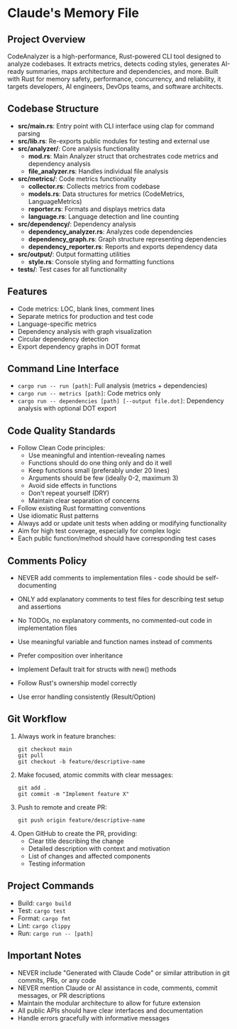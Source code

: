 # Claude's Memory File

## Project Overview
CodeAnalyzer is a high-performance, Rust-powered CLI tool designed to analyze codebases. It extracts metrics, detects coding styles, generates AI-ready summaries, maps architecture and dependencies, and more. Built with Rust for memory safety, performance, concurrency, and reliability, it targets developers, AI engineers, DevOps teams, and software architects.

## Codebase Structure
- **src/main.rs**: Entry point with CLI interface using clap for command parsing
- **src/lib.rs**: Re-exports public modules for testing and external use
- **src/analyzer/**: Core analysis functionality
  - **mod.rs**: Main Analyzer struct that orchestrates code metrics and dependency analysis
  - **file_analyzer.rs**: Handles individual file analysis
- **src/metrics/**: Code metrics functionality
  - **collector.rs**: Collects metrics from codebase
  - **models.rs**: Data structures for metrics (CodeMetrics, LanguageMetrics)
  - **reporter.rs**: Formats and displays metrics data
  - **language.rs**: Language detection and line counting
- **src/dependency/**: Dependency analysis 
  - **dependency_analyzer.rs**: Analyzes code dependencies
  - **dependency_graph.rs**: Graph structure representing dependencies
  - **dependency_reporter.rs**: Reports and exports dependency data
- **src/output/**: Output formatting utilities
  - **style.rs**: Console styling and formatting functions
- **tests/**: Test cases for all functionality

## Features
- Code metrics: LOC, blank lines, comment lines
- Separate metrics for production and test code
- Language-specific metrics 
- Dependency analysis with graph visualization
- Circular dependency detection
- Export dependency graphs in DOT format

## Command Line Interface
- `cargo run -- run [path]`: Full analysis (metrics + dependencies)
- `cargo run -- metrics [path]`: Code metrics only
- `cargo run -- dependencies [path] [--output file.dot]`: Dependency analysis with optional DOT export

## Code Quality Standards
- Follow Clean Code principles:
  - Use meaningful and intention-revealing names
  - Functions should do one thing only and do it well
  - Keep functions small (preferably under 20 lines)
  - Arguments should be few (ideally 0-2, maximum 3)
  - Avoid side effects in functions
  - Don't repeat yourself (DRY)
  - Maintain clear separation of concerns
- Follow existing Rust formatting conventions
- Use idiomatic Rust patterns
- Always add or update unit tests when adding or modifying functionality
- Aim for high test coverage, especially for complex logic
- Each public function/method should have corresponding test cases

## Comments Policy
- NEVER add comments to implementation files - code should be self-documenting
- ONLY add explanatory comments to test files for describing test setup and assertions
- No TODOs, no explanatory comments, no commented-out code in implementation files
- Use meaningful variable and function names instead of comments

- Prefer composition over inheritance
- Implement Default trait for structs with new() methods
- Follow Rust's ownership model correctly
- Use error handling consistently (Result/Option)

## Git Workflow
1. Always work in feature branches:
   ```
   git checkout main
   git pull
   git checkout -b feature/descriptive-name
   ```
2. Make focused, atomic commits with clear messages:
   ```
   git add .
   git commit -m "Implement feature X" 
   ```
3. Push to remote and create PR:
   ```
   git push origin feature/descriptive-name
   ```
4. Open GitHub to create the PR, providing:
   - Clear title describing the change
   - Detailed description with context and motivation
   - List of changes and affected components
   - Testing information

## Project Commands
- Build: `cargo build`
- Test: `cargo test`
- Format: `cargo fmt`
- Lint: `cargo clippy`
- Run: `cargo run -- [path]`

## Important Notes
- NEVER include "Generated with Claude Code" or similar attribution in git commits, PRs, or any code
- NEVER mention Claude or AI assistance in code, comments, commit messages, or PR descriptions
- Maintain the modular architecture to allow for future extension
- All public APIs should have clear interfaces and documentation
- Handle errors gracefully with informative messages
